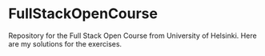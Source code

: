 # FullStackOpenCourse
Repository for the Full Stack Open Course from University of Helsinki. Here are my solutions for the exercises.
